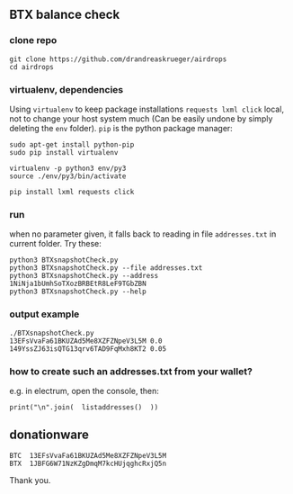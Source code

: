 ## BTX balance check

### clone repo
```
git clone https://github.com/drandreaskrueger/airdrops
cd airdrops
```

### virtualenv, dependencies
Using `virtualenv` to keep package installations `requests lxml click` local, not to change your host system much (Can be easily undone by simply deleting the `env` folder). `pip` is the python package manager:
```
sudo apt-get install python-pip
sudo pip install virtualenv

virtualenv -p python3 env/py3
source ./env/py3/bin/activate

pip install lxml requests click
```

### run
when no parameter given, it falls back to reading in file `addresses.txt` in current folder.  Try these:
```
python3 BTXsnapshotCheck.py
python3 BTXsnapshotCheck.py --file addresses.txt
python3 BTXsnapshotCheck.py --address 1NiNja1bUmhSoTXozBRBEtR8LeF9TGbZBN
python3 BTXsnapshotCheck.py --help
```

### output example
```
./BTXsnapshotCheck.py 
13EFsVvaFa61BKUZAd5Me8XZFZNpeV3L5M 0.0
149YssZJ63isQTG13qrv6TAD9FqMxh8KT2 0.05
```

### how to create such an addresses.txt from your wallet?
e.g. in electrum, open the console, then:

    print("\n".join(  listaddresses()  ))


## donationware
```
BTC  13EFsVvaFa61BKUZAd5Me8XZFZNpeV3L5M 
BTX  1JBFG6W71NzKZgDmqM7kcHUjqghcRxjQ5n
```

Thank you.